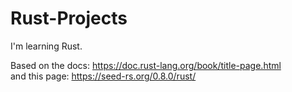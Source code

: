 # Rust-Projects
I'm learning Rust.

Based on the docs: https://doc.rust-lang.org/book/title-page.html  
and this page: https://seed-rs.org/0.8.0/rust/
